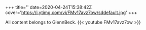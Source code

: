 +++
title=''
date=2020-04-24T15:38:42Z
cover='https://i.ytimg.com/vi/FMv17avz7ow/sddefault.jpg'
+++

All content belongs to GlennBeck.
{{< youtube FMv17avz7ow >}}
